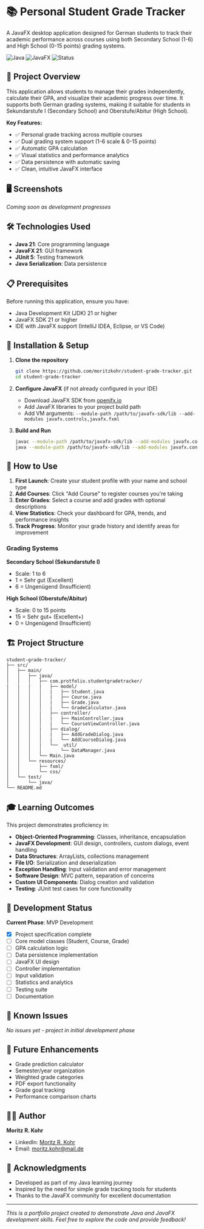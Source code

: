 # 📚 Personal Student Grade Tracker

A JavaFX desktop application designed for German students to track their academic performance across courses using both Secondary School (1-6) and High School (0-15 points) grading systems.

![Java](https://img.shields.io/badge/Java-21-blue.svg)
![JavaFX](https://img.shields.io/badge/JavaFX-21-blue.svg)
![Status](https://img.shields.io/badge/Status-In%20Development-yellow.svg)

## 🎯 Project Overview

This application allows students to manage their grades independently, calculate their GPA, and visualize their academic progress over time. It supports both German grading systems, making it suitable for students in Sekundarstufe I (Secondary School) and Oberstufe/Abitur (High School).

**Key Features:**
- ✅ Personal grade tracking across multiple courses
- ✅ Dual grading system support (1-6 scale & 0-15 points)
- ✅ Automatic GPA calculation
- ✅ Visual statistics and performance analytics
- ✅ Data persistence with automatic saving
- ✅ Clean, intuitive JavaFX interface

## 🖥️ Screenshots

*Coming soon as development progresses*

## 🛠️ Technologies Used

- **Java 21**: Core programming language
- **JavaFX 21**: GUI framework
- **JUnit 5**: Testing framework
- **Java Serialization**: Data persistence

## 📋 Prerequisites

Before running this application, ensure you have:

- Java Development Kit (JDK) 21 or higher
- JavaFX SDK 21 or higher
- IDE with JavaFX support (IntelliJ IDEA, Eclipse, or VS Code)

## 🚀 Installation & Setup

1. **Clone the repository**
   ```bash
   git clone https://github.com/moritzkohr/student-grade-tracker.git
   cd student-grade-tracker
   ```

2. **Configure JavaFX** (if not already configured in your IDE)
   - Download JavaFX SDK from [openjfx.io](https://openjfx.io/)
   - Add JavaFX libraries to your project build path
   - Add VM arguments: `--module-path /path/to/javafx-sdk/lib --add-modules javafx.controls,javafx.fxml`

3. **Build and Run**
   ```bash
   javac --module-path /path/to/javafx-sdk/lib --add-modules javafx.controls,javafx.fxml Main.java
   java --module-path /path/to/javafx-sdk/lib --add-modules javafx.controls,javafx.fxml Main
   ```

## 📖 How to Use

1. **First Launch**: Create your student profile with your name and school type
2. **Add Courses**: Click "Add Course" to register courses you're taking
3. **Enter Grades**: Select a course and add grades with optional descriptions
4. **View Statistics**: Check your dashboard for GPA, trends, and performance insights
5. **Track Progress**: Monitor your grade history and identify areas for improvement

### Grading Systems

**Secondary School (Sekundarstufe I)**
- Scale: 1 to 6
- 1 = Sehr gut (Excellent)
- 6 = Ungenügend (Insufficient)

**High School (Oberstufe/Abitur)**
- Scale: 0 to 15 points
- 15 = Sehr gut+ (Excellent+)
- 0 = Ungenügend (Insufficient)

## 🏗️ Project Structure

```
student-grade-tracker/
├── src/
│   ├── main/
│   │   ├── java/
│   │   │   ├── com.protfolio.studentgradetracker/
|   |   |   |   ├── model/
│   │   │   │   |   ├── Student.java
│   │   │   │   |   ├── Course.java
│   │   │   │   |   ├── Grade.java
│   │   │   │   |   └── GradeCalculator.java
│   │   │   |   ├── controller/
│   │   │   │   |   ├── MainController.java
│   │   │   │   |   └── CourseViewController.java
│   │   │   |   ├── dialog/
│   │   │   │   |   ├── AddGradeDialog.java
│   │   │   │   |   └── AddCourseDialog.java
│   │   │   |   └──  util/
│   │   │   │       └── DataManager.java
│   │   │   └── Main.java
│   │   └── resources/
│   │       ├── fxml/
│   │       └── css/
│   └── test/
│       └── java/
└── README.md
```

## 🎓 Learning Outcomes

This project demonstrates proficiency in:
- **Object-Oriented Programming**: Classes, inheritance, encapsulation
- **JavaFX Development**: GUI design, controllers, custom dialogs, event handling
- **Data Structures**: ArrayLists, collections management
- **File I/O**: Serialization and deserialization
- **Exception Handling**: Input validation and error management
- **Software Design**: MVC pattern, separation of concerns
- **Custom UI Components**: Dialog creation and validation
- **Testing**: JUnit test cases for core functionality

## 🔄 Development Status

**Current Phase**: MVP Development

- [x] Project specification complete
- [ ] Core model classes (Student, Course, Grade)
- [ ] GPA calculation logic
- [ ] Data persistence implementation
- [ ] JavaFX UI design
- [ ] Controller implementation
- [ ] Input validation
- [ ] Statistics and analytics
- [ ] Testing suite
- [ ] Documentation

## 🐛 Known Issues

*No issues yet - project in initial development phase*

## 🚧 Future Enhancements

- Grade prediction calculator
- Semester/year organization
- Weighted grade categories
- PDF export functionality
- Grade goal tracking
- Performance comparison charts

## 👨‍💻 Author

**Moritz R. Kohr**
- LinkedIn: [Moritz R. Kohr](www.linkedin.com/in/moritz-r-kohr-b4a921333)
- Email: moritz.kohr@mail.de

## 🙏 Acknowledgments

- Developed as part of my Java learning journey
- Inspired by the need for simple grade tracking tools for students
- Thanks to the JavaFX community for excellent documentation

---

*This is a portfolio project created to demonstrate Java and JavaFX development skills. Feel free to explore the code and provide feedback!*